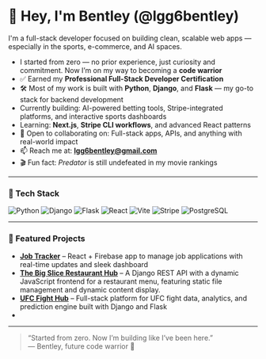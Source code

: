 # 👋 Hey, I'm Bentley (@lgg6bentley)

I'm a full-stack developer focused on building clean, scalable web apps — especially in the sports, e-commerce, and AI spaces.

-  I started from zero — no prior experience, just curiosity and commitment. Now I’m on my way to becoming a **code warrior**
- ✅ Earned my **Professional Full-Stack Developer Certification**
- 🛠️ Most of my work is built with **Python**, **Django**, and **Flask** — my go-to stack for backend development
-  Currently building: AI-powered betting tools, Stripe-integrated platforms, and interactive sports dashboards
-  Learning: **Next.js**, **Stripe CLI workflows**, and advanced React patterns
- 🤝 Open to collaborating on: Full-stack apps, APIs, and anything with real-world impact
- 📫 Reach me at: **lgg6bentley@gmail.com**
- 🎬 Fun fact: *Predator* is still undefeated in my movie rankings

---

### 🧰 Tech Stack

![Python](https://img.shields.io/badge/Python-3670A0?style=for-the-badge&logo=python&logoColor=white)
![Django](https://img.shields.io/badge/Django-092E20?style=for-the-badge&logo=django&logoColor=white)
![Flask](https://img.shields.io/badge/Flask-000000?style=for-the-badge&logo=flask&logoColor=white)
![React](https://img.shields.io/badge/React-20232A?style=for-the-badge&logo=react&logoColor=61DAFB)
![Vite](https://img.shields.io/badge/Vite-646CFF?style=for-the-badge&logo=vite&logoColor=white)
![Stripe](https://img.shields.io/badge/Stripe-008CDD?style=for-the-badge&logo=stripe&logoColor=white)
![PostgreSQL](https://img.shields.io/badge/PostgreSQL-336791?style=for-the-badge&logo=postgresql&logoColor=white)

---

### 📌 Featured Projects

- **[Job Tracker](https://github.com/lgg6bentley/job-tracker-react-firebase)** – React + Firebase app to manage job applications with real-time updates and sleek dashboard
- **[The Big Slice Restaurant Hub](https://github.com/lgg6bentley/the-big-slice-restaurant-hub)** – A Django REST API with a dynamic JavaScript frontend for a restaurant menu, featuring static file management and dynamic content display.
- **[UFC Fight Hub](https://github.com/lgg6bentley/ufc-fight-hub)** – Full-stack platform for UFC fight data, analytics, and prediction engine built with Django and Flask
- 
---

> “Started from zero. Now I’m building like I’ve been here.”  
> — Bentley, future code warrior 🥋
